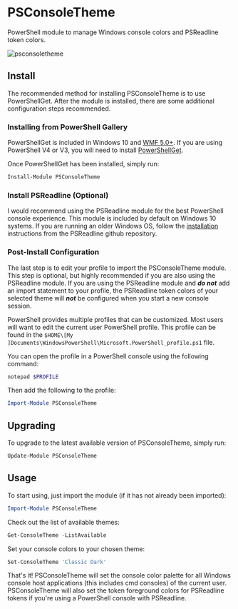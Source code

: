 # PSConsoleTheme

PowerShell module to manage Windows console colors and PSReadline token colors.

![psconsoletheme](https://user-images.githubusercontent.com/534908/39327051-d7a2e86e-4964-11e8-8644-4f751ca5530f.gif)

## Install

The recommended method for installing PSConsoleTheme is to use PowerShellGet. After the module is installed, there are some additional configuration steps recommended.

### Installing from PowerShell Gallery

PowerShellGet is included in Windows 10 and [WMF 5.0+](https://www.microsoft.com/en-us/download/details.aspx?id=54616). If you are using PowerShell V4 or V3, you will need to install [PowerShellGet](https://www.microsoft.com/en-us/download/details.aspx?id=51451).

Once PowerShellGet has been installed, simply run:

```Powershell
Install-Module PSConsoleTheme
```

### Install PSReadline (Optional)

I would recommend using the PSReadline module for the best PowerShell console experience. This module is included by default on Windows 10 systems. If you are running an older Windows OS, follow the [installation](https://github.com/lzybkr/PSReadLine#installation) instructions from the PSReadline github repository.

### Post-Install Configuration

The last step is to edit your profile to import the PSConsoleTheme module. This step is optional, but highly recommended if you are also using the PSReadline module. If you are using the PSReadline module and ***do not*** add an import statement to your profile, the PSReadline token colors of your selected theme will ***not*** be configured when you start a new console session.

PowerShell provides multiple profiles that can be customized. Most users will want to edit the current user PowerShell profile. This profile can be found in the `$HOME\[My ]Documents\WindowsPowerShell\Microsoft.PowerShell_profile.ps1` file.

You can open the profile in a PowerShell console using the following command:

```Powershell
notepad $PROFILE
```

Then add the following to the profile:

```powershell
Import-Module PSConsoleTheme
```

## Upgrading

To upgrade to the latest available version of PSConsoleTheme, simply run:

```powershell
Update-Module PSConsoleTheme
```

## Usage

To start using, just import the module (if it has not already been imported):

```powershell
Import-Module PSConsoleTheme
```

Check out the list of available themes:

```powershell
Get-ConsoleTheme -ListAvailable
```

Set your console colors to your chosen theme:

```powershell
Set-ConsoleTheme 'Classic Dark'
```

That's it! PSConsoleTheme will set the console color palette for all Windows console host applications (this includes cmd consoles) of the current user. PSConsoleTheme will also set the token foreground colors for PSReadline tokens if you're using a PowerShell console with PSReadline.
